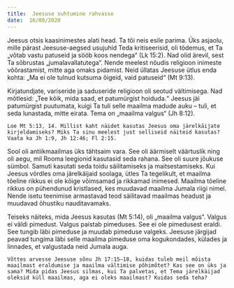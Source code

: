 ```yaml
---
title:  Jeesuse suhtumine rahvasse
date:  16/08/2020
---
```


Jeesus otsis kaasinimestes alati head. Ta tõi neis esile parima. Üks asjaolu, mille pärast Jeesuse-aegsed usujuhid Teda kritiseerisid, oli tõdemus, et Ta „võtab vastu patuseid ja sööb koos nendega“ (Lk 15:2). Nad olid ärevil, sest Ta sõbrustas „jumalavallatutega“. Nende meelest nõudis religioon inimeste võõrastamist, mitte aga omaks pidamist. Neid üllatas Jeesuse ütlus enda kohta: „Ma ei ole tulnud kutsuma õigeid, vaid patuseid“ (Mt 9:13).

Kirjatundjate, variseride ja saduseride religioon oli seotud vältimisega. Nad mõtlesid: „Tee kõik, mida saad, et patumürgist hoiduda.“ Jeesus jäi patumürgist puutumata, kuigi Ta tuli selle maailma madude auku – tuli, et seda lunastada, mitte eirata. Tema on „maailma valgus“ (Jh 8:12).

`Loe Mt 5:13, 14. Millist kaht näidet kasutas Jeesus oma järelkäijate kirjeldamiseks? Miks Ta sinu meelest just selliseid näiteid kasutas? Vaata ka Jh 1:9, Jh 12:46; Fl 2:15.`

Sool oli antiikmaailmas üks tähtsaim vara. See oli äärmiselt väärtuslik ning oli aegu, mil Rooma leegionid kasutasid seda rahana. See oli suure jõukuse sümbol. Samuti kasutati seda toidu säilitamiseks ja maitsestamiseks. Kui Jeesus võrdles oma järelkäijaid soolaga, ütles Ta tegelikult, et maailma tõeline rikkus ei ole kõige võimsamad ja rikkamad inimesed. Maailma tõeline rikkus on pühendunud kristlased, kes muudavad maailma Jumala riigi nimel. Nende isetu teenimise armastavad teod säilitavad maailmas headust ja muudavad õhustiku nauditavamaks.

Teiseks näiteks, mida Jeesus kasutas (Mt 5:14), oli „maailma valgus“. Valgus ei väldi pimedust. Valgus paistab pimeduses. See ei ole pimedusest eraldi. See tungib läbi pimeduse ja muudab pimeduse valgeks. Jeesuse järgijad peavad tungima läbi selle maailma pimeduse oma kogukondades, külades ja linnades, et valgustada neid Jumala auga.

`Võttes arvesse Jeesuse sõnu Jh 17:15–18, kuidas tuleb meil mõista maailmast eraldumise ja maailma vältimise põhimõtet? Kas see on üks ja sama? Mida pidas Jeesus silmas, kui Ta palvetas, et Tema järelkäijad oleksid küll maailmas, aga ei oleks maailmast? Kuidas seda teha?`